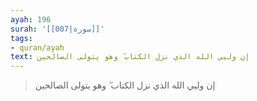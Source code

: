 ```yaml
---
ayah: 196
surah: '[[007|سورة]]'
tags:
- quran/ayah
text: إن وليي الله الذي نزل الكتاب ۖ وهو يتولى الصالحين
---
```

> إن وليي الله الذي نزل الكتاب ۖ وهو يتولى الصالحين

